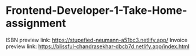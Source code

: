 # Frontend-Developer-1-Take-Home-assignment
ISBN preview link: https://stupefied-neumann-a51bc3.netlify.app/
Invoice preview link: https://blissful-chandrasekhar-dbcb7d.netlify.app/index.html
